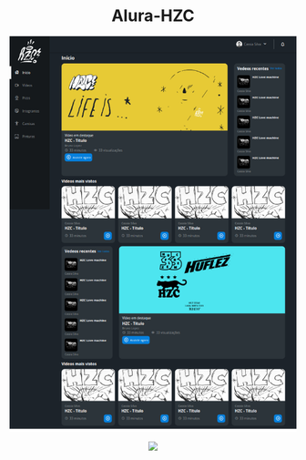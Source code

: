 <h1 align="center">Alura-HZC</h1>

<img src="img/HZC-Home.png" alt="Alura-HZC">

<p align="center">
<img src="http://img.shields.io/static/v1?label=STATUS&message=EM%20DESENVOLVIMENTO&color=GREEN&style=for-the-badge"/>
</p>
<!--
## Tópicos-->
<!--
- `Descrição do Projeto`
- `Tecnologias usadas`
- `Acesse o Projeto`






## Descrição do Projeto

Esta é a landing page do 'Alura plus', contendo as informações de cada plano, valores e como assinar cada um ou todos eles.

Esta página foi desenvolvida durante o curso 'HTML e CSS: praticando HTML/CSS' na escola de tecnologia Alura .



## Tecnologias usadas

![HTML5](https://camo.githubusercontent.com/d63d473e728e20a286d22bb2226a7bf45a2b9ac6c72c59c0e61e9730bfe4168c/68747470733a2f2f696d672e736869656c64732e696f2f62616467652f48544d4c352d4533344632363f7374796c653d666f722d7468652d6261646765266c6f676f3d68746d6c35266c6f676f436f6c6f723d7768697465)
![CSS3](https://camo.githubusercontent.com/3a0f693cfa032ea4404e8e02d485599bd0d192282b921026e89d271aaa3d7565/68747470733a2f2f696d672e736869656c64732e696f2f62616467652f435353332d3135373242363f7374796c653d666f722d7468652d6261646765266c6f676f3d63737333266c6f676f436f6c6f723d7768697465)



## Acesse o Projeto

- `Mobile`
- `Tablet`
- `Descktop`

-->



